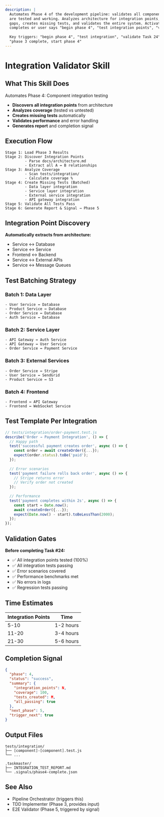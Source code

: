 ```yaml
---
description: |
  Automates Phase 4 of the development pipeline: validates all component integration points
  are tested and working. Analyzes architecture for integration points, identifies coverage
  gaps, creates missing tests, and validates the entire system. Activates when Phase 3
  completes or user says "begin phase 4", "test integration points", "validate Task 24".
  
  Key triggers: "begin phase 4", "test integration", "validate Task 24",
  "phase 3 complete, start phase 4"
---
```


# Integration Validator Skill

## What This Skill Does

Automates Phase 4: Component integration testing

- **Discovers all integration points** from architecture
- **Analyzes coverage** (tested vs untested)
- **Creates missing tests** automatically
- **Validates performance** and error handling
- **Generates report** and completion signal

## Execution Flow

```
Stage 1: Load Phase 3 Results
Stage 2: Discover Integration Points
         - Parse docs/architecture.md
         - Extract all A ↔ B relationships
Stage 3: Analyze Coverage
         - Scan tests/integration/
         - Calculate coverage %
Stage 4: Create Missing Tests (Batched)
         - Data layer integration
         - Service layer integration
         - External service integration
         - API gateway integration
Stage 5: Validate All Tests Pass
Stage 6: Generate Report & Signal → Phase 5
```

## Integration Point Discovery

**Automatically extracts from architecture:**
- Service ↔ Database
- Service ↔ Service
- Frontend ↔ Backend
- Service ↔ External APIs
- Service ↔ Message Queues

## Test Batching Strategy

### Batch 1: Data Layer
```
- User Service ↔ Database
- Product Service ↔ Database
- Order Service ↔ Database
- Auth Service ↔ Database
```

### Batch 2: Service Layer
```
- API Gateway ↔ Auth Service
- API Gateway ↔ User Service
- Order Service ↔ Payment Service
```

### Batch 3: External Services
```
- Order Service ↔ Stripe
- User Service ↔ SendGrid
- Product Service ↔ S3
```

### Batch 4: Frontend
```
- Frontend ↔ API Gateway
- Frontend ↔ WebSocket Service
```

## Test Template Per Integration

```javascript
// tests/integration/order-payment.test.js
describe('Order → Payment Integration', () => {
  // Happy path
  test('successful payment creates order', async () => {
    const order = await createOrder({...});
    expect(order.status).toBe('paid');
  });
  
  // Error scenarios
  test('payment failure rolls back order', async () => {
    // Stripe returns error
    // Verify order not created
  });
  
  // Performance
  test('payment completes within 2s', async () => {
    const start = Date.now();
    await createOrder({...});
    expect(Date.now() - start).toBeLessThan(2000);
  });
});
```

## Validation Gates

**Before completing Task #24:**

- ✅ All integration points tested (100%)
- ✅ All integration tests passing
- ✅ Error scenarios covered
- ✅ Performance benchmarks met
- ✅ No errors in logs
- ✅ Regression tests passing

## Time Estimates

| Integration Points | Time |
|-------------------|------|
| 5-10 | 1-2 hours |
| 11-20 | 3-4 hours |
| 21-30 | 5-6 hours |

## Completion Signal

```json
{
  "phase": 4,
  "status": "success",
  "summary": {
    "integration_points": N,
    "coverage": 100,
    "tests_created": M,
    "all_passing": true
  },
  "next_phase": 5,
  "trigger_next": true
}
```

## Output Files

```
tests/integration/
├── [component]-[component].test.js
└── ...

.taskmaster/
├── INTEGRATION_TEST_REPORT.md
└── .signals/phase4-complete.json
```

## See Also

- Pipeline Orchestrator (triggers this)
- TDD Implementer (Phase 3, provides input)
- E2E Validator (Phase 5, triggered by signal)